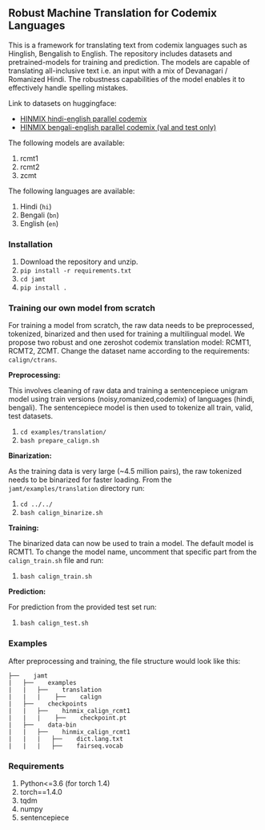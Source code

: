 ## Robust Machine Translation for Codemix Languages

This is a framework for translating text from codemix languages such as Hinglish, Bengalish to English. The repository includes datasets and pretrained-models for training and prediction. The models are capable of translating all-inclusive text i.e. an input with a mix of Devanagari / Romanized Hindi. The robustness capabilities of the model enables it to effectively handle spelling mistakes.


Link to datasets on huggingface: 
 - [HINMIX hindi-english parallel codemix](https://huggingface.co/datasets/kartikagg98/HINMIX_hi-en)
 - [HINMIX bengali-english parallel codemix (val and test only)](https://huggingface.co/datasets/kartikagg98/HINMIX_bn-en)


The following models are available:

1. rcmt1
2. rcmt2
3. zcmt

The following languages are available:

1. Hindi (```hi```)
2. Bengali (```bn```)
3. English (```en```)

### Installation

1. Download the repository and unzip.
1. `pip install -r requirements.txt`
1. `cd jamt`
1. `pip install .`


### Training our own model from scratch

For training a model from scratch, the raw data needs to be preprocessed, tokenized, binarized and then used for training a multilingual model. We propose two robust and one zeroshot codemix translation model: RCMT1, RCMT2, ZCMT.  Change the dataset name according to the requirements: `calign/ctrans`.

**Preprocessing:** 

This involves cleaning of raw data and training a sentencepiece unigram model using train versions (noisy,romanized,codemix) of languages (hindi, bengali). The sentencepiece model is then used to tokenize all train, valid, test datasets.

1. `cd examples/translation/`
1. `bash prepare_calign.sh`

**Binarization:**

As the training data is very large (~4.5 million pairs), the raw tokenized needs to be binarized for faster loading. From the `jamt/examples/translation` directory run:

1. `cd ../../`
1. `bash calign_binarize.sh`

**Training:**

The binarized data can now be used to train a model. The default model is RCMT1. To change the model name, uncomment that specific part from the `calign_train.sh` file and run:

1. `bash calign_train.sh`

**Prediction:**

For prediction from the provided test set run:

1. `bash calign_test.sh`


### Examples


After preprocessing and training, the file structure would look like this:

```
├──    jamt
|   ├──    examples
|   |   ├──    translation
|   |   |    ├──    calign
|   ├──    checkpoints
|   |   ├──    hinmix_calign_rcmt1
|   |   |    ├──    checkpoint.pt
|   ├──    data-bin
|   |   ├──    hinmix_calign_rcmt1
|   |   |   ├──    dict.lang.txt
|   |   |   ├──    fairseq.vocab
```



### Requirements

1. Python<=3.6 (for torch 1.4)
2. torch==1.4.0
3. tqdm
4. numpy
5. sentencepiece


